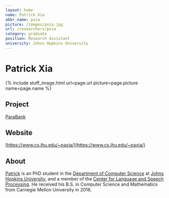 ```yaml
---
layout: home
name: Patrick Xia
abbr_name: pxia
picture: /images/pxia.jpg
url: /researchers/pxia
category: graduate
position: Research Assistant
university: Johns Hopkins University
---
```


# Patrick Xia

{% include stuff_image.html url=page.url picture=page.picture name=page.name %}

## Project

[ParaBank](http://decomp.io/projects/parabank/)

## Website

[https://www.cs.jhu.edu/~paxia/](https://www.cs.jhu.edu/~paxia/)

## About

[Patrick](https://www.cs.jhu.edu/~paxia/) is an PhD student in the [Department of Computer Science](https://www.cs.jhu.edu/) at [Johns Hopkins University](https://www.jhu.edu/), and a member of the [Center for Language and Speech Processing](https://www.clsp.jhu.edu/). He received his B.S. in Computer Science and Mathematics from Carnegie Mellon University in 2016.
